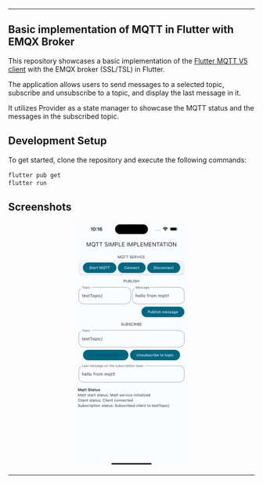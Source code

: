 
---

## Basic implementation of MQTT in Flutter with EMQX Broker

This repository showcases a basic implementation of the [Flutter MQTT V5 client](https://pub.dev/packages/mqtt5_client) with the EMQX broker (SSL/TSL) in Flutter.

The application allows users to send messages to a selected topic, subscribe and unsubscribe to a topic, and display the last message in it.

It utilizes Provider as a state manager to showcase the MQTT status and the messages in the subscribed topic.

## Development Setup
To get started, clone the repository and execute the following commands:
```
flutter pub get
flutter run
```

## Screenshots

<div align="center">
  <img src="/assets/screenshots/flutter_mqtt.png" height="500em" />
</div>

---
